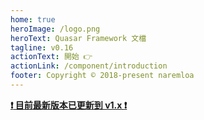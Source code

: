 ```yaml
---
home: true
heroImage: /logo.png
heroText: Quasar Framework 文檔
tagline: v0.16
actionText: 開始 👉
actionLink: /component/introduction
footer: Copyright © 2018-present naremloa
---
```


[**:exclamation: 目前最新版本已更新到 v1.x :exclamation:**](https://quasar.dev/start/pick-quasar-flavour)

<style>
.home-content {
  text-align: center;
}
</style>
